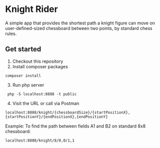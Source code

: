 # Knight Rider

A simple app that provides the shortest path a knight figure can move on user-defined-sized chessboard between two points, by standard chess rules.

## Get started
 1. Checkout this repository
 2. Install composer packages
```
composer install
```
 3. Run php server
```
 php -S localhost:8888 -t public
```
 4. Visit the URL or call via Postman
```
localhost:8888/knight/{chessboardSize}/{startPositionX},{startPositionY}/{endPositionX},{endPositionY}
```

Example:
To find the path between fields A1 and B2 on standard 8x8 chessboard:
```
localhost:8888/knight/8/0,0/1,1
```